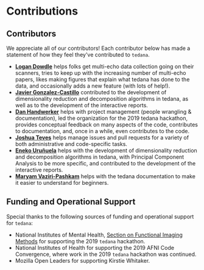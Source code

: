 # Contributions

## Contributors
We appreciate all of our contributors!
Each contributor below has made a statement of how they feel they've contributed to `tedana`.
- [**Logan Dowdle**][logan-dowdle] helps folks get multi-echo data collection going on their scanners, tries to keep up with the increasing number of multi-echo papers, likes making figures that explain what tedana has done to the data, and occasionally adds a new feature (with lots of help!).
- [**Javier Gonzalez-Castillo**][javier-gonzalez-castillo] contributed to the development of dimensionality reduction and decomposition algorithms in tedana, as well as to the development of the interactive reports.
- [**Dan Handwerker**][dan-handwerker] helps with project management (people wrangling & documentation), led the organization for the 2019 tedana hackathon, provides conceptual feedback on many aspects of the code, contributes to documentation, and, once in a while, even contributes to the code.
- [**Joshua Teves**][joshua-teves] helps manage issues and pull requests for a variety of both administrative and code-specific tasks.
- [**Eneko Uruñuela**][eneko-urunuela] helps with the development of dimensionality reduction and decomposition algorithms in tedana, with Principal Component Analysis to be more specific, and contributed to the development of the interactive reports. 
- [**Maryam Vaziri-Pashkam**][maryam-vaziri-pashkam] helps with the tedana documentation to make it easier to understand for beginners.

## Funding and Operational Support
Special thanks to the following sources of funding and operational support
for `tedana`:
- National Institutes of Mental Health, [Section on Functional Imaging Methods](https://fim.nimh.nih.gov) for supporting the 2019 `tedana` hackathon.
- National Institutes of Health for supporting the 2019 AFNI Code Convergence, where work in the 2019 `tedana` hackathon was continued.
- Mozilla Open Leaders for supporting Kirstie Whitaker.

[logan-dowdle]: <https://github.com/dowdlelt>
[javier-gonzalez-castillo]: <https://github.com/javiergcas>
[dan-handwerker]: <https://github.com/handwerkerd>
[joshua-teves]: <https://github.com/jbteves>
[eneko-urunuela]: <https://github.com/eurunuela>
[maryam-vaziri-pashkam]: <http://maryam-vaziri.com/>
